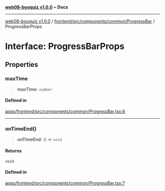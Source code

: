 [**web08-booquiz v1.0.0**](../../../../../../README.md) • **Docs**

***

[web08-booquiz v1.0.0](../../../../../../modules.md) / [frontend/src/components/common/ProgressBar](../README.md) / ProgressBarProps

# Interface: ProgressBarProps

## Properties

### maxTime

> **maxTime**: `number`

#### Defined in

[apps/frontend/src/components/common/ProgressBar.tsx:6](https://github.com/boostcampwm-2024/web08-BooQuiz/blob/7e828c98e22bdcb5cd4d46c7c476fd54ffa246ae/apps/frontend/src/components/common/ProgressBar.tsx#L6)

***

### onTimeEnd()

> **onTimeEnd**: () => `void`

#### Returns

`void`

#### Defined in

[apps/frontend/src/components/common/ProgressBar.tsx:7](https://github.com/boostcampwm-2024/web08-BooQuiz/blob/7e828c98e22bdcb5cd4d46c7c476fd54ffa246ae/apps/frontend/src/components/common/ProgressBar.tsx#L7)
